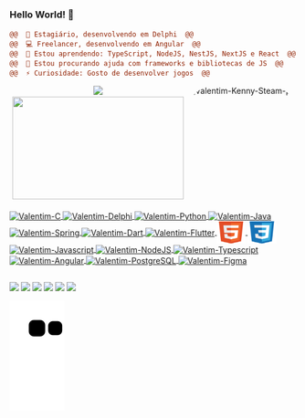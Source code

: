### Hello World! 👋

```diff
@@  🔭 Estagiário, desenvolvendo em Delphi  @@
@@  💻 Freelancer, desenvolvendo em Angular  @@
@@  🌱 Estou aprendendo: TypeScript, NodeJS, NestJS, NextJS e React  @@
@@  🤔 Estou procurando ajuda com frameworks e bibliotecas de JS  @@
@@  ⚡ Curiosidade: Gosto de desenvolver jogos  @@
```
<img align="right" alt="Valentim-Kenny-Steam-pic" height="150" style="border-radius:50px;" src="https://cdn.discordapp.com/attachments/606238064645505026/966788502056480828/KennySteam.gif">
<div align="center">
  <a href="https://github.com/Valentim-Gab">
  <img height="180em" src="https://github-readme-stats.vercel.app/api?username=Valentim-Gab&show_icons=true&theme=midnight-purple&include_all_commits=true&count_private=true"/>
  <img height="180em" width=300em src="https://github-readme-stats.vercel.app/api/top-langs/?username=Valentim-Gab&layout=compact&langs_count=7&theme=midnight-purple"/>
</div>
          
<div style="display: inline_block"><br>
  <img align="center" alt="Valentim-C" height="40" width="50" src="https://cdn.jsdelivr.net/gh/devicons/devicon/icons/c/c-original.svg">
  <img align="center" alt="Valentim-Delphi" height="40" width="40" src="https://dtffvb2501i0o.cloudfront.net/images/logos/delphi-logo-1024.png">
  <img align="center" alt="Valentim-Python" height="45" width="45" src="https://cdn.jsdelivr.net/gh/devicons/devicon/icons/python/python-original.svg">
  <img align="center" alt="Valentim-Java" height="45" width="50" src="https://cdn.jsdelivr.net/gh/devicons/devicon/icons/java/java-original.svg">
  <img align="center" alt="Valentim-Spring" height="40" width="50" src="https://cdn.jsdelivr.net/gh/devicons/devicon/icons/spring/spring-original.svg">
  <img align="center" alt="Valentim-Dart" height="40" width="40" src="https://cdn.jsdelivr.net/gh/devicons/devicon/icons/dart/dart-original.svg">
  <img align="center" alt="Valentim-Flutter" height="40" width="40" src="https://cdn.jsdelivr.net/gh/devicons/devicon/icons/flutter/flutter-original.svg">
  <img align="center" alt="Valentim-HTML" height="40" width="50" src="https://raw.githubusercontent.com/devicons/devicon/master/icons/html5/html5-original.svg">
  <img align="center" alt="Valentim-CSS" height="40" width="50" src="https://raw.githubusercontent.com/devicons/devicon/master/icons/css3/css3-original.svg">
  <img align="center" alt="Valentim-Javascript" height="40" width="50" src="https://cdn.jsdelivr.net/gh/devicons/devicon/icons/javascript/javascript-original.svg">
  <img align="center" alt="Valentim-NodeJS" height="40" width="50" src="https://cdn.jsdelivr.net/gh/devicons/devicon/icons/nodejs/nodejs-plain.svg">
  <img align="center" alt="Valentim-Typescript" height="40" width="50" src="https://cdn.jsdelivr.net/gh/devicons/devicon/icons/typescript/typescript-original.svg">
  <img align="center" alt="Valentim-Angular" height="40" width="50" src="https://cdn.jsdelivr.net/gh/devicons/devicon/icons/angularjs/angularjs-original.svg">
  <img align="center" alt="Valentim-PostgreSQL" height="40" width="50" src="https://cdn.jsdelivr.net/gh/devicons/devicon/icons/postgresql/postgresql-original.svg">
  <img align="center" alt="Valentim-Figma" height="40" width="50" src="https://cdn.jsdelivr.net/gh/devicons/devicon/icons/figma/figma-original.svg">
</div>

  ##
  
<div>
  <a href="https://bit.ly/3uDxit5" target="_blank"><img src="https://img.shields.io/badge/YouTube-FF0000?style=for-the-badge&logo=youtube&logoColor=white" target="_blank"></a>
  <a href="https://www.instagram.com/valentim_gab/" target="_blank"><img src="https://img.shields.io/badge/-Instagram-%23E4405F?style=for-the-badge&logo=instagram&logoColor=white" target="_blank"></a>
 	<a href="https://www.twitch.tv/kenny_steam_massauro" target="_blank"><img src="https://img.shields.io/badge/Twitch-9146FF?style=for-the-badge&logo=twitch&logoColor=white" target="_blank"></a>
 <a href="https://discord.gg/Kcxn7mb" target="_blank"><img src="https://img.shields.io/badge/Discord-7289DA?style=for-the-badge&logo=discord&logoColor=white" target="_blank"></a> 
  <a href = "mailto:gabrielvalentimxavier@gmail.com"><img src="https://img.shields.io/badge/-Gmail-%23333?style=for-the-badge&logo=gmail&logoColor=white" target="_blank"></a>
  <a href="https://www.linkedin.com/in/gabriel-valentim-xavier-de-arruda" target="_blank"><img src="https://img.shields.io/badge/-LinkedIn-%230077B5?style=for-the-badge&logo=linkedin&logoColor=white" target="_blank"></a>  
  
  ![Snake animation](https://github.com/Valentim-Gab/Valentim-Gab/blob/output/github-contribution-grid-snake.svg)
</div>
